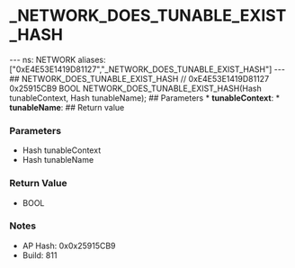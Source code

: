 # _NETWORK_DOES_TUNABLE_EXIST_HASH

--- ns: NETWORK aliases: ["0xE4E53E1419D81127","_NETWORK_DOES_TUNABLE_EXIST_HASH"] --- ## NETWORK_DOES_TUNABLE_EXIST_HASH  // 0xE4E53E1419D81127 0x25915CB9 BOOL NETWORK_DOES_TUNABLE_EXIST_HASH(Hash tunableContext, Hash tunableName);   ## Parameters * **tunableContext**: * **tunableName**:  ## Return value

### Parameters
* Hash tunableContext
* Hash tunableName

### Return Value
* BOOL

### Notes
* AP Hash: 0x0x25915CB9
* Build: 811

